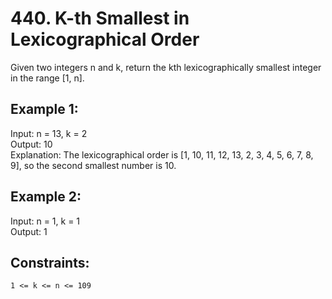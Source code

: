 
# 440. K-th Smallest in Lexicographical Order

Given two integers n and k, return the kth lexicographically smallest integer in the range [1, n].

## Example 1:

Input: n = 13, k = 2\
Output: 10\
Explanation: The lexicographical order is [1, 10, 11, 12, 13, 2, 3, 4, 5, 6, 7, 8, 9], so the second smallest number is 10.

## Example 2:

Input: n = 1, k = 1\
Output: 1

## Constraints:

    1 <= k <= n <= 109


